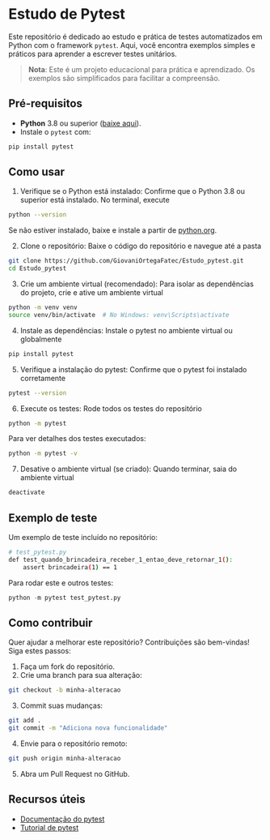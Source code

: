 # Estudo de Pytest

Este repositório é dedicado ao estudo e prática de testes automatizados em Python com o framework `pytest`. Aqui, você encontra exemplos simples e práticos para aprender a escrever testes unitários.

> **Nota**: Este é um projeto educacional para prática e aprendizado. Os exemplos são simplificados para facilitar a compreensão.

## Pré-requisitos

- **Python** 3.8 ou superior ([baixe aqui](https://www.python.org/downloads/)).
- Instale o `pytest` com:
```bash
pip install pytest
```

## Como usar
1. Verifique se o Python está instalado: Confirme que o Python 3.8 ou superior está instalado. No terminal, execute
```bash
python --version
```
Se não estiver instalado, baixe e instale a partir de [python.org](https://www.python.org/downloads/).

2. Clone o repositório: Baixe o código do repositório e navegue até a pasta
```bash
git clone https://github.com/GiovaniOrtegaFatec/Estudo_pytest.git
cd Estudo_pytest
```
3. Crie um ambiente virtual (recomendado): Para isolar as dependências do projeto, crie e ative um ambiente virtual
```bash
python -m venv venv
source venv/bin/activate  # No Windows: venv\Scripts\activate
```
4. Instale as dependências: Instale o pytest no ambiente virtual ou globalmente
```bash
pip install pytest
```
5. Verifique a instalação do pytest: Confirme que o pytest foi instalado corretamente
```bash
pytest --version
```
6. Execute os testes: Rode todos os testes do repositório
```bash
python -m pytest
```
Para ver detalhes dos testes executados:
```bash
python -m pytest -v
```
7. Desative o ambiente virtual (se criado): Quando terminar, saia do ambiente virtual
```bash
deactivate
```
## Exemplo de teste
Um exemplo de teste incluído no repositório:
```bash
# test_pytest.py
def test_quando_brincadeira_receber_1_entao_deve_retornar_1():
    assert brincadeira(1) == 1
```
Para rodar este e outros testes:
```python
python -m pytest test_pytest.py
```

## Como contribuir
Quer ajudar a melhorar este repositório? Contribuições são bem-vindas! Siga estes passos:
1. Faça um fork do repositório.
2. Crie uma branch para sua alteração:
```bash
git checkout -b minha-alteracao
```
3. Commit suas mudanças:
```bash
git add .
git commit -m "Adiciona nova funcionalidade"
```
4. Envie para o repositório remoto:
```bash
git push origin minha-alteracao
```
5. Abra um Pull Request no GitHub.

## Recursos úteis
- [Documentação do pytest](https://docs.pytest.org/)
- [Tutorial de pytest](https://realpython.com/python-testing/)

